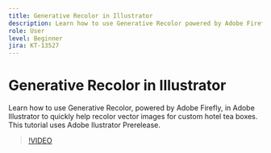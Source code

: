```yaml
---
title: Generative Recolor in Illustrator
description: Learn how to use Generative Recolor powered by Adobe Firefly
role: User
level: Beginner
jira: KT-13527
---
```

# Generative Recolor in Illustrator

Learn how to use Generative Recolor, powered by Adobe Firefly, in Adobe Illustrator to quickly help recolor vector images for custom hotel tea boxes. This tutorial uses Adobe Ilustrator Prerelease.

>[!VIDEO](https://video.tv.adobe.com/v/3420872?quality=12&learn=on&hidetitle=true)

